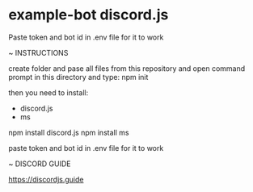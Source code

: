 # example-bot discord.js

Paste token and bot id in .env file for it to work

 ~ INSTRUCTIONS

 create folder and pase all files from this repository and open command prompt in this directory and type: npm init
 
 then you need to install:
  - discord.js
  - ms
 
 npm install discord.js
 npm install ms
 
 paste token and bot id in .env file for it to work
 
 ~ DISCORD GUIDE
 
 https://discordjs.guide

